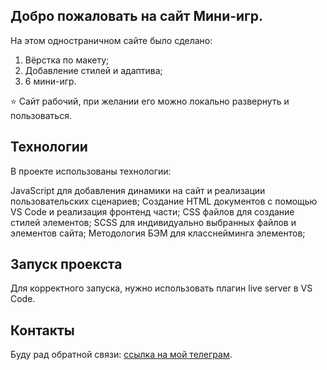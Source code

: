 ## Добро пожаловать на сайт Мини-игр. 

На этом одностраничном сайте было сделано:
1. Вёрстка по макету;
2. Добавление стилей и адаптива;
3. 6 мини-игр.

⭐️ Сайт рабочий, при желании его можно локально развернуть и пользоваться.

## Технологии
В проекте использованы технологии: 

JavaScript для добавления динамики на сайт и реализации пользовательских сценариев;
Создание HTML документов с помощью VS Code и реализация фронтенд части;
CSS файлов для создание стилей элементов;
SCSS для индивидуально выбранных файлов и элементов сайта;
Методология БЭМ для класснейминга элементов;

## Запуск проекста

Для корректного запуска, нужно использовать плагин live server в VS Code.

## Контакты 
Буду рад обратной связи: [ссылка на мой телеграм](https://t.me/HoverStep00).
